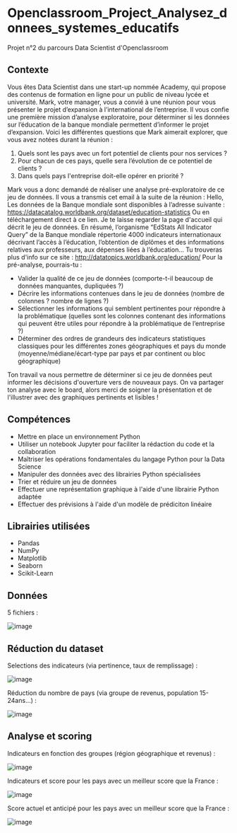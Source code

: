 # Openclassroom_Project_Analysez_donnees_systemes_educatifs

Projet n°2 du parcours Data Scientist d'Openclassroom

## Contexte

Vous êtes Data Scientist dans une start-up nommée Academy, qui propose des contenus de formation en ligne pour un public de niveau lycée et université. Mark, votre manager, vous a convié à une réunion pour vous présenter le projet d’expansion à l’international de l’entreprise. Il vous confie une première mission d’analyse exploratoire, pour déterminer si les données sur l’éducation de la banque mondiale permettent d’informer le projet d’expansion. Voici les différentes questions que Mark aimerait explorer, que vous avez notées durant la réunion :
1. Quels sont les pays avec un fort potentiel de clients pour nos services ?
2. Pour chacun de ces pays, quelle sera l’évolution de ce potentiel de clients ?
3. Dans quels pays l'entreprise doit-elle opérer en priorité ?

Mark vous a donc demandé de réaliser une analyse pré-exploratoire de ce jeu de données. Il vous a transmis cet email à la suite de la réunion : 
Hello, Les données de la Banque mondiale sont disponibles à l’adresse suivante : https://datacatalog.worldbank.org/dataset/education-statistics Ou en téléchargement direct à ce lien. Je te laisse regarder la page d'accueil qui décrit le jeu de données. En résumé, l’organisme “EdStats All Indicator Query” de la Banque mondiale répertorie 4000 indicateurs internationaux décrivant l’accès à l’éducation, l’obtention de diplômes et des informations relatives aux professeurs, aux dépenses liées à l’éducation... Tu trouveras plus d'info sur ce site : http://datatopics.worldbank.org/education/ Pour la pré-analyse, pourrais-tu : 
- Valider la qualité de ce jeu de données (comporte-t-il beaucoup de données manquantes, dupliquées ?) 
- Décrire les informations contenues dans le jeu de données (nombre de colonnes ? nombre de lignes ?) 
- Sélectionner les informations qui semblent pertinentes pour répondre à la problématique (quelles sont les colonnes contenant des informations qui peuvent être utiles pour répondre à la problématique de l’entreprise ?) 
- Déterminer des ordres de grandeurs des indicateurs statistiques classiques pour les différentes zones géographiques et pays du monde (moyenne/médiane/écart-type par pays et par continent ou bloc géographique) 

Ton travail va nous permettre de déterminer si ce jeu de données peut informer les décisions d'ouverture vers de nouveaux pays. On va partager ton analyse avec le board, alors merci de soigner la présentation et de l'illustrer avec des graphiques pertinents et lisibles !

## Compétences

- Mettre en place un environnement Python
- Utiliser un notebook Jupyter pour faciliter la rédaction du code et la collaboration
- Maîtriser les opérations fondamentales du langage Python pour la Data Science
- Manipuler des données avec des librairies Python spécialisées
- Trier et réduire un jeu de données
- Effectuer une représentation graphique à l'aide d'une librairie Python adaptée
- Effectuer des prévisions à l'aide d'un modèle de prédiciton linéaire

## Librairies utilisées

- Pandas
- NumPy
- Matplotlib
- Seaborn
- Scikit-Learn

## Données

5 fichiers :

![image](https://user-images.githubusercontent.com/129098391/228335146-7aa71007-6428-44d7-9016-0133a29f6c70.png)

## Réduction du dataset

Selections des indicateurs (via pertinence, taux de remplissage) :

![image](https://user-images.githubusercontent.com/129098391/229604328-695ee6a9-d9ca-4a47-9910-1dc92882f446.png)

Réduction du nombre de pays (via groupe de revenus, population 15-24ans...) :

![image](https://user-images.githubusercontent.com/129098391/229604475-a9d04118-951b-47a0-81ae-c5313a988cbb.png)

## Analyse et scoring

Indicateurs en fonction des groupes (région géographique et revenus) : 

![image](https://user-images.githubusercontent.com/129098391/229588112-7c67070b-dd1e-4327-9c2f-2886c39ed8a8.png)

Indicateurs et score pour les pays avec un meilleur score que la France :

![image](https://user-images.githubusercontent.com/129098391/229588820-099fc56b-360a-4850-9b7d-8ed98191d101.png)

Score actuel et anticipé pour les pays avec un meilleur score que la France : 

![image](https://user-images.githubusercontent.com/129098391/229597557-59147f9c-553b-46cd-8f12-6210346a9ace.png)
